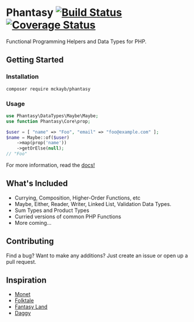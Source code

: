 # Phantasy [![Build Status](https://travis-ci.org/mckayb/phantasy.svg?branch=master)](https://travis-ci.org/mckayb/phantasy) [![Coverage Status](https://coveralls.io/repos/github/mckayb/phantasy/badge.svg?branch=master)](https://coveralls.io/github/mckayb/phantasy)
Functional Programming Helpers and Data Types for PHP.

## Getting Started

### Installation
`composer require mckayb/phantasy`

### Usage
```php
use Phantasy\DataTypes\Maybe\Maybe;
use function Phantasy\Core\prop;

$user = [ "name" => "Foo", "email" => "foo@example.com" ];
$name = Maybe::of($user)
	->map(prop('name'))
	->getOrElse(null);
// "Foo"
```
For more information, read the [docs!](https://github.com/mckayb/phantasy/tree/master/docs)

## What's Included
  * Currying, Composition, Higher-Order Functions, etc
  * Maybe, Either, Reader, Writer, Linked List, Validation Data Types.
  * Sum Types and Product Types
  * Curried versions of common PHP Functions
  * More coming...

## Contributing
Find a bug? Want to make any additions?
Just create an issue or open up a pull request.

## Inspiration
  * [Monet](https://github.com/cwmyers/monet.js)
  * [Folktale](https://github.com/origamitower/folktale)
  * [Fantasy Land](https://github.com/fantasyland/fantasy-land)
  * [Daggy](https://github.com/fantasyland/daggy)
